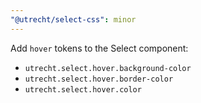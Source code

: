 ```yaml
---
"@utrecht/select-css": minor
---
```


Add `hover` tokens to the Select component:

- `utrecht.select.hover.background-color`
- `utrecht.select.hover.border-color`
- `utrecht.select.hover.color`
